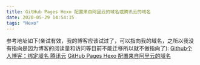 ```yaml
---
title: GitHub Pages Hexo 配置来自阿里云的域名或腾讯云的域名
date: 2020-05-29 14:54:15
tags: "Hexo"
---
```


参考地址如下(亲试有效，我的博客应该试过了，可以指向我的域名，之所以我没有指向是因为博客的阅读量和访问等目前不能迁移所以就不做指向了):
[Github个人博客：绑定域名 腾讯云](https://blog.csdn.net/heimu24/article/details/81159099)
[GitHub Pages Hexo 配置来自阿里云的域名](https://www.cnblogs.com/JobbyM/p/8315253.html)